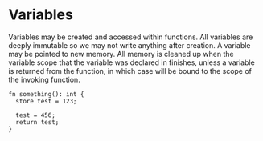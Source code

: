 # Variables

Variables may be created and accessed within functions. All variables are deeply immutable so we may not write anything after creation. A variable may be pointed to new memory. All memory is cleaned up when the variable scope that the variable was declared in finishes, unless a variable is returned from the function, in which case will be bound to the scope of the invoking function.

```
fn something(): int {
  store test = 123;

  test = 456;
  return test;
}
```